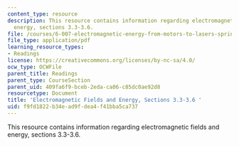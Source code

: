 ```yaml
---
content_type: resource
description: This resource contains information regarding electromagnetic fields and
  energy, sections 3.3-3.6.
file: /courses/6-007-electromagnetic-energy-from-motors-to-lasers-spring-2011/f9fd1822b34ead9fdea4f41bba5ca737_MIT6_007S11_statics.pdf
file_type: application/pdf
learning_resource_types:
- Readings
license: https://creativecommons.org/licenses/by-nc-sa/4.0/
ocw_type: OCWFile
parent_title: Readings
parent_type: CourseSection
parent_uid: 409fa6f9-bceb-2eda-ca06-c85dc0ae92d8
resourcetype: Document
title: 'Electromagnetic Fields and Energy, Sections 3.3-3.6 '
uid: f9fd1822-b34e-ad9f-dea4-f41bba5ca737
---
```

This resource contains information regarding electromagnetic fields and energy, sections 3.3-3.6.